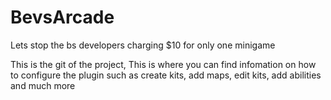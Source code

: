 # BevsArcade
Lets stop the bs developers charging $10 for only one minigame

This is the git of the project, This is where you can find infomation on how to configure the plugin such as create kits, add maps, edit kits, add abilities and much more
